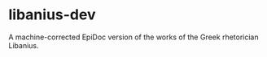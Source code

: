 libanius-dev
============

A machine-corrected EpiDoc version of the works of the Greek rhetorician Libanius.
